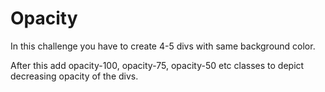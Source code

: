 # Opacity

In this challenge you have to create 4-5 divs with same background color.

After this add opacity-100, opacity-75, opacity-50 etc classes to depict decreasing opacity of the divs.
